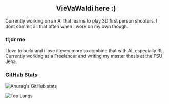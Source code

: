 <h2 align="center">
  VieVaWaldi here :)
</h2>

Currently working on an AI that learns to play 3D first person shooters. I dont commit all that often when I work on my own though. 

### tl;dr me

I love to build and i love it even more to combine that with AI, especially RL. Currently working as a Freelancer and writing my master thesis at the FSU Jena. 

### GitHub Stats

![Anurag's GitHub stats](https://github-readme-stats.vercel.app/api?username=VieVaWaldi&theme=highcontrast&show_icons=true)


![Top Langs](https://github-readme-stats.vercel.app/api/top-langs/?username=VieVaWaldi&hide_progress=true&theme=highcontrast)
